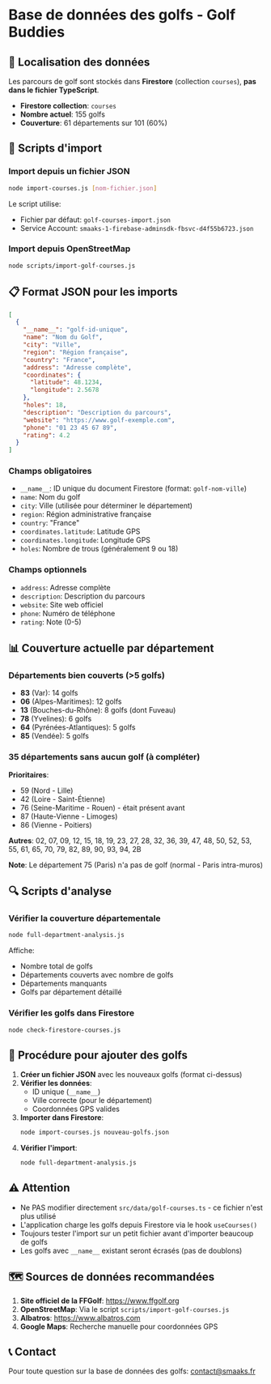 # Base de données des golfs - Golf Buddies

## 📍 Localisation des données

Les parcours de golf sont stockés dans **Firestore** (collection `courses`), **pas dans le fichier TypeScript**.

- **Firestore collection**: `courses`
- **Nombre actuel**: 155 golfs
- **Couverture**: 61 départements sur 101 (60%)

## 🔧 Scripts d'import

### Import depuis un fichier JSON
```bash
node import-courses.js [nom-fichier.json]
```

Le script utilise:
- Fichier par défaut: `golf-courses-import.json`
- Service Account: `smaaks-1-firebase-adminsdk-fbsvc-d4f55b6723.json`

### Import depuis OpenStreetMap
```bash
node scripts/import-golf-courses.js
```

## 📋 Format JSON pour les imports

```json
[
  {
    "__name__": "golf-id-unique",
    "name": "Nom du Golf",
    "city": "Ville",
    "region": "Région française",
    "country": "France",
    "address": "Adresse complète",
    "coordinates": {
      "latitude": 48.1234,
      "longitude": 2.5678
    },
    "holes": 18,
    "description": "Description du parcours",
    "website": "https://www.golf-exemple.com",
    "phone": "01 23 45 67 89",
    "rating": 4.2
  }
]
```

### Champs obligatoires
- `__name__`: ID unique du document Firestore (format: `golf-nom-ville`)
- `name`: Nom du golf
- `city`: Ville (utilisée pour déterminer le département)
- `region`: Région administrative française
- `country`: "France"
- `coordinates.latitude`: Latitude GPS
- `coordinates.longitude`: Longitude GPS
- `holes`: Nombre de trous (généralement 9 ou 18)

### Champs optionnels
- `address`: Adresse complète
- `description`: Description du parcours
- `website`: Site web officiel
- `phone`: Numéro de téléphone
- `rating`: Note (0-5)

## 📊 Couverture actuelle par département

### Départements bien couverts (>5 golfs)
- **83** (Var): 14 golfs
- **06** (Alpes-Maritimes): 12 golfs
- **13** (Bouches-du-Rhône): 8 golfs (dont Fuveau)
- **78** (Yvelines): 6 golfs
- **64** (Pyrénées-Atlantiques): 5 golfs
- **85** (Vendée): 5 golfs

### 35 départements sans aucun golf (à compléter)

**Prioritaires**:
- 59 (Nord - Lille)
- 42 (Loire - Saint-Étienne)
- 76 (Seine-Maritime - Rouen) - était présent avant
- 87 (Haute-Vienne - Limoges)
- 86 (Vienne - Poitiers)

**Autres**:
02, 07, 09, 12, 15, 18, 19, 23, 27, 28, 32, 36, 39, 47, 48, 50, 52, 53, 55, 61, 65, 70, 79, 82, 89, 90, 93, 94, 2B

**Note**: Le département 75 (Paris) n'a pas de golf (normal - Paris intra-muros)

## 🔍 Scripts d'analyse

### Vérifier la couverture départementale
```bash
node full-department-analysis.js
```

Affiche:
- Nombre total de golfs
- Départements couverts avec nombre de golfs
- Départements manquants
- Golfs par département détaillé

### Vérifier les golfs dans Firestore
```bash
node check-firestore-courses.js
```

## 📝 Procédure pour ajouter des golfs

1. **Créer un fichier JSON** avec les nouveaux golfs (format ci-dessus)
2. **Vérifier les données**:
   - ID unique (`__name__`)
   - Ville correcte (pour le département)
   - Coordonnées GPS valides
3. **Importer dans Firestore**:
   ```bash
   node import-courses.js nouveau-golfs.json
   ```
4. **Vérifier l'import**:
   ```bash
   node full-department-analysis.js
   ```

## ⚠️ Attention

- Ne PAS modifier directement `src/data/golf-courses.ts` - ce fichier n'est plus utilisé
- L'application charge les golfs depuis Firestore via le hook `useCourses()`
- Toujours tester l'import sur un petit fichier avant d'importer beaucoup de golfs
- Les golfs avec `__name__` existant seront écrasés (pas de doublons)

## 🗺️ Sources de données recommandées

1. **Site officiel de la FFGolf**: https://www.ffgolf.org
2. **OpenStreetMap**: Via le script `scripts/import-golf-courses.js`
3. **Albatros**: https://www.albatros.com
4. **Google Maps**: Recherche manuelle pour coordonnées GPS

## 📞 Contact

Pour toute question sur la base de données des golfs: contact@smaaks.fr
